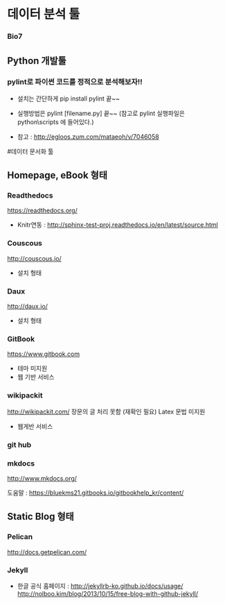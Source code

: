 # 데이터 분석 툴

### Bio7

## Python 개발툴

### pylint로 파이썬 코드를 정적으로 분석해보자!!
* 설치는 간단하게 pip install pylint 끝~~

* 실행방법은 pylint [filename.py] 끝~~ (참고로 pylint 실행파일은 python\scripts 에 들어있다.)

* 참고 : http://egloos.zum.com/mataeoh/v/7046058



#데이터 문서화 툴

## Homepage, eBook 형태

### Readthedocs
https://readthedocs.org/
* Knitr연동 : http://sphinx-test-proj.readthedocs.io/en/latest/source.html


### Couscous
http://couscous.io/
- 설치 형태

### Daux
http://daux.io/
- 설치 형태

### GitBook
https://www.gitbook.com
- 테마 미지원
- 웹 기반 서비스 

### wikipackit
http://wikipackit.com/
장문의 글 처리 못함 (재확인 필요)
Latex 문법 미지원 
- 웹게반 서비스  

### git hub

### mkdocs
http://www.mkdocs.org/

도움말 : https://bluekms21.gitbooks.io/gitbookhelp_kr/content/

## Static Blog 형태 
### Pelican
http://docs.getpelican.com/

### Jekyll
* 한글 공식 홈페이지 : http://jekyllrb-ko.github.io/docs/usage/
http://nolboo.kim/blog/2013/10/15/free-blog-with-github-jekyll/